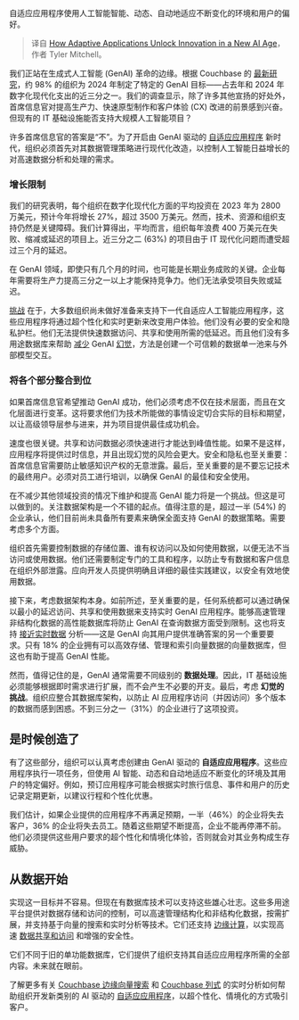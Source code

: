 
<!--
title: 自适应应用程序如何在人工智能新时代释放创新
cover: https://cdn.thenewstack.io/media/2024/05/c07586a0-buildingsmarterchatbotsadvancedlanguagemodels.jpg
-->

自适应应用程序使用人工智能智能、动态、自动地适应不断变化的环境和用户的偏好。

> 译自 [How Adaptive Applications Unlock Innovation in a New AI Age](https://thenewstack.io/how-adaptive-applications-unlock-innovation-in-a-new-ai-age/)，作者 Tyler Mitchell。

我们正站在生成式人工智能 (GenAI) 革命的边缘。根据 Couchbase 的 [最新研究](https://www.couchbase.com/content/cio-survey-digital-modernization-in-2025)，约 98% 的组织为 2024 年制定了特定的 GenAI 目标——占去年和 2024 年数字化现代化支出的近三分之一。我们的调查显示，除了许多其他宣扬的好处外，首席信息官对提高生产力、快速原型制作和客户体验 (CX) 改进的前景感到兴奋。但现有的 IT 基础设施能否支持大规模人工智能项目？

许多首席信息官的答案是“不”。为了开启由 GenAI 驱动的 [自适应应用程序](https://thenewstack.io/unlock-hyper-personalization-with-ai-driven-adaptive-apps) 新时代，组织必须首先对其数据管理策略进行现代化改造，以控制人工智能日益增长的对高速数据分析和处理的需求。

### 增长限制

我们的研究表明，每个组织在数字化现代化方面的平均投资在 2023 年为 2800 万美元，预计今年将增长 27%，超过 3500 万美元。然而，技术、资源和组织支持仍然是关键障碍。我们计算得出，平均而言，组织每年浪费 400 万美元在失败、缩减或延迟的项目上。近三分之二 (63%) 的项目由于 IT 现代化问题而遭受超过三个月的延迟。

在 GenAI 领域，即使只有几个月的时间，也可能是长期业务成败的关键。企业每年需要将生产力提高三分之一以上才能保持竞争力。他们无法承受项目失败或延迟。

[挑战](https://thenewstack.io/ai-everywhere-overcoming-barriers-to-adoption/) 在于，大多数组织尚未做好准备来支持下一代自适应人工智能应用程序，这些应用程序将通过超个性化和实时更新来改变用户体验。他们没有必要的安全和隐私护栏。他们无法提供快速数据访问、共享和使用所需的低延迟。而且他们没有多用途数据库来帮助 [减少](https://thenewstack.io/how-multimodel-databases-can-reduce-data-sprawl/) GenAI [幻觉](https://thenewstack.io/from-rag-to-riches-dispelling-ai-hallucinations/)，方法是创建一个可信赖的数据单一池来与外部模型交互。

### 将各个部分整合到位

如果首席信息官希望推动 GenAI 成功，他们必须考虑不仅在技术层面，而且在文化层面进行变革。这将要求他们为技术所能做的事情设定切合实际的目标和期望，以让高级领导层参与进来，并为项目提供最佳成功机会。

速度也很关键。共享和访问数据必须快速进行才能达到峰值性能。如果不是这样，应用程序将提供过时信息，并且出现幻觉的风险会更大。安全和隐私也至关重要：首席信息官需要防止敏感知识产权的无意泄露。最后，至关重要的是不要忘记技术的最终用户。必须对员工进行培训，以确保 GenAI 的最佳和安全使用。

在不减少其他领域投资的情况下维护和提高 GenAI 能力将是一个挑战。但这是可以做到的。关注数据架构是一个不错的起点。值得注意的是，超过一半 (54%) 的企业承认，他们目前尚未具备所有要素来确保全面支持 GenAI 的数据策略。需要考虑多个方面。

组织首先需要控制数据的存储位置、谁有权访问以及如何使用数据，以便无法不当访问或使用数据。他们还需要制定专门的工具和程序，以防止专有数据和客户信息在组织外部泄露。应向开发人员提供明确且详细的最佳实践建议，以安全有效地使用数据。

接下来，考虑数据架构本身。如前所述，至关重要的是，任何系统都可以通过确保以最小的延迟访问、共享和使用数据来支持实时 GenAI 应用程序。能够高速管理非结构化数据的高性能数据库将防止 GenAI 在查询数据方面受到限制。这也将支持 [接近实时数据](https://thenewstack.io/using-real-time-data-to-unify-generative-and-predictive-ai/) 分析——这是 GenAI 向其用户提供准确答案的另一个重要要求。只有 18% 的企业拥有可以高效存储、管理和索引向量数据的向量数据库，但这也有助于提高 GenAI 性能。

然而，值得记住的是，GenAI 通常需要不同级别的 **数据处理**。因此，IT 基础设施必须能够根据即时需求进行扩展，而不会产生不必要的开支。最后，考虑 **幻觉的挑战**。组织应整合其数据库架构，以防止 AI 应用程序访问（并因访问）多个版本的数据而感到困惑。不到三分之一（31%）的企业进行了这项投资。

## 是时候创造了

有了这些部分，组织可以认真考虑创建由 GenAI 驱动的 **自适应应用程序**。这些应用程序执行一项任务，但使用 AI 智能、动态和自动地适应不断变化的环境及其用户的特定偏好。例如，预订应用程序可能会根据实时旅行信息、事件和用户的历史记录定期更新，以建议行程和个性化优惠。

我们估计，如果企业提供的应用程序不再满足预期，一半（46%）的企业将失去客户，36% 的企业将失去员工。随着这些期望不断提高，企业不能再停滞不前。他们必须提供这些用户要求的超个性化和情境化体验，否则就会对其业务构成生存威胁。

## 从数据开始

实现这一目标并不容易。但现在有数据库技术可以支持这些雄心壮志。这些多用途平台提供对数据存储和访问的控制，可以高速管理结构化和非结构化数据，按需扩展，并支持基于向量的搜索和实时分析等技术。它们还支持 [边缘计算](https://thenewstack.io/edge-ai-and-model-quantization-for-real-time-analytics/)，以实现高速 [数据共享和访问](https://thenewstack.io/integrating-real-time-and-historical-data-enhances-decision-making/) 和增强的安全性。

它们不同于旧的单功能数据库，它们提供了组织支持其自适应应用程序所需的全部内容。未来就在眼前。

了解更多有关 [Couchbase 边缘向量搜索](https://www.couchbase.com/press-releases/couchbase-announces-new-features-to-accelerate-ai-powered-adaptive-applications-for-customers/) 和 [Couchbase 列式](https://www.couchbase.com/press-releases/couchbase-announces-new-capella-columnar-service-to-enable-real-time-analytics-for-adaptive-applications/) 的实时分析如何帮助组织开发新类别的 AI 驱动的 [自适应应用程序](https://www.couchbase.com/adaptive-applications/)，以超个性化、情境化的方式吸引客户。
